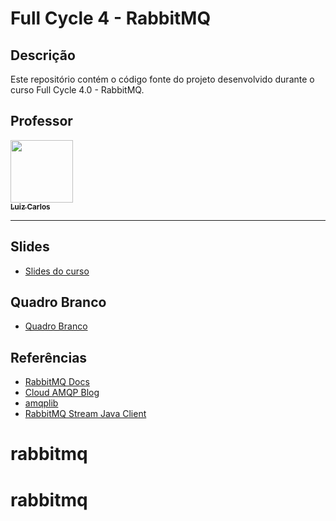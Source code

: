 
# Full Cycle 4 - RabbitMQ

## Descrição

Este repositório contém o código fonte do projeto desenvolvido durante o curso Full Cycle 4.0 - RabbitMQ.

## Professor

<a href="https://github.com/argentinaluiz">
    <img src="https://avatars.githubusercontent.com/u/4926329?v=4?s=100" width="100px;" alt=""/>
    <br />
    <sub>
        <b>Luiz Carlos</b>
    </sub>
</a>

---

## Slides

- [Slides do curso](./slides.pdf)

## Quadro Branco

- [Quadro Branco](./quadro-branco.png)

## Referências

- [RabbitMQ Docs](https://www.rabbitmq.com/docs)
- [Cloud AMQP Blog](https://www.cloudamqp.com/blog)
- [amqplib](https://www.npmjs.com/package/amqplib)
- [RabbitMQ Stream Java Client](https://rabbitmq.github.io/rabbitmq-stream-java-client/stable/htmlsingle/)
# rabbitmq
# rabbitmq
